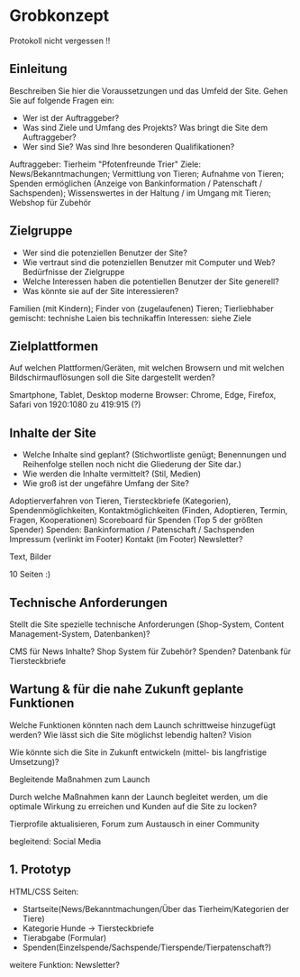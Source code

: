# Grobkonzept

Protokoll nicht vergessen !!

## Einleitung
Beschreiben Sie hier die Voraussetzungen und das Umfeld der Site. Gehen Sie auf folgende Fragen ein:

- Wer ist der Auftraggeber?
- Was sind Ziele und Umfang des Projekts? Was bringt die Site dem Auftraggeber?
- Wer sind Sie? Was sind Ihre besonderen Qualifikationen?

Auftraggeber: Tierheim "Pfotenfreunde Trier"
Ziele: News/Bekanntmachungen; Vermittlung von Tieren; Aufnahme von Tieren; Spenden ermöglichen (Anzeige von Bankinformation / Patenschaft / Sachspenden); Wissenswertes in der Haltung / im Umgang mit Tieren; Webshop für Zubehör


## Zielgruppe
- Wer sind die potenziellen Benutzer der Site?
- Wie vertraut sind die potenziellen Benutzer mit Computer und Web?
Bedürfnisse der Zielgruppe
- Welche Interessen haben die potentiellen Benutzer der Site generell?
- Was könnte sie auf der Site interessieren?

Familien (mit Kindern); Finder von (zugelaufenen) Tieren; Tierliebhaber
gemischt: technishe Laien bis technikaffin
Interessen: siehe Ziele

## Zielplattformen
Auf welchen Plattformen/Geräten, mit welchen Browsern und mit welchen Bildschirmauflösungen soll die Site dargestellt werden?

Smartphone, Tablet, Desktop
moderne Browser: Chrome, Edge, Firefox, Safari
von 1920:1080 zu 419:915 (?)

## Inhalte der Site

- Welche Inhalte sind geplant?
(Stichwortliste genügt; Benennungen und Reihenfolge stellen noch nicht die Gliederung der Site dar.)
- Wie werden die Inhalte vermittelt?
(Stil, Medien)
- Wie groß ist der ungefähre Umfang der Site?


Adoptierverfahren von Tieren, Tiersteckbriefe (Kategorien), Spendenmöglichkeiten, Kontaktmöglichkeiten (Finden, Adoptieren, Termin, Fragen, Kooperationen)
Scoreboard für Spenden (Top 5 der größten Spender)
Spenden: Bankinformation / Patenschaft / Sachspenden
Impressum (verlinkt im Footer)
Kontakt (im Footer)
Newsletter?

Text, Bilder

10 Seiten :)

## Technische Anforderungen

Stellt die Site spezielle technische Anforderungen (Shop-System, Content Management-System, Datenbanken)?

CMS für News Inhalte?
Shop System für Zubehör?
Spenden?
Datenbank für Tiersteckbriefe


## Wartung & für die nahe Zukunft geplante Funktionen

Welche Funktionen könnten nach dem Launch schrittweise hinzugefügt werden? Wie lässt sich die Site möglichst lebendig halten?
Vision

Wie könnte sich die Site in Zukunft entwickeln (mittel- bis langfristige Umsetzung)?

Begleitende Maßnahmen zum Launch 

Durch welche Maßnahmen kann der Launch begleitet werden, um die optimale Wirkung zu erreichen und Kunden auf die Site zu locken?



Tierprofile aktualisieren, Forum zum Austausch in einer Community

begleitend: Social Media

## 1. Prototyp

HTML/CSS Seiten: 
- Startseite(News/Bekanntmachungen/Über das Tierheim/Kategorien der Tiere)
- Kategorie Hunde -> Tiersteckbriefe
- Tierabgabe (Formular)
- Spenden(Einzelspende/Sachspende/Tierspende/Tierpatenschaft?)



weitere Funktion: Newsletter?